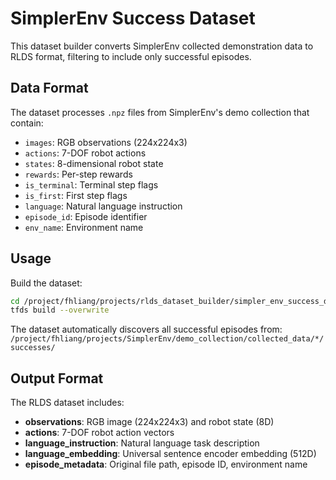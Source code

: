 # SimplerEnv Success Dataset

This dataset builder converts SimplerEnv collected demonstration data to RLDS format, filtering to include only successful episodes.

## Data Format

The dataset processes `.npz` files from SimplerEnv's demo collection that contain:
- `images`: RGB observations (224x224x3)
- `actions`: 7-DOF robot actions  
- `states`: 8-dimensional robot state
- `rewards`: Per-step rewards
- `is_terminal`: Terminal step flags
- `is_first`: First step flags
- `language`: Natural language instruction
- `episode_id`: Episode identifier
- `env_name`: Environment name

## Usage

Build the dataset:
```bash
cd /project/fhliang/projects/rlds_dataset_builder/simpler_env_success_dataset
tfds build --overwrite
```

The dataset automatically discovers all successful episodes from:
`/project/fhliang/projects/SimplerEnv/demo_collection/collected_data/*/successes/`

## Output Format

The RLDS dataset includes:
- **observations**: RGB image (224x224x3) and robot state (8D)
- **actions**: 7-DOF robot action vectors
- **language_instruction**: Natural language task description
- **language_embedding**: Universal sentence encoder embedding (512D)
- **episode_metadata**: Original file path, episode ID, environment name